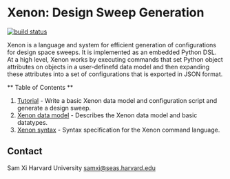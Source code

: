 Xenon: Design Sweep Generation
==============================

[![build status](https://travis-ci.org/xyzsam/xenon.svg?branch=master)](https://travis-ci.org/xyzsam/xenon)

Xenon is a language and system for efficient generation of configurations for
design space sweeps. It is implemented as an embedded Python DSL. At a high
level, Xenon works by executing commands that set Python object attributes on
objects in a user-definefd data model and then expanding these attributes into
a set of configurations that is exported in JSON format.

** Table of Contents **
  1. [Tutorial](docs/tutorial.md) - Write a basic Xenon data model and
     configuration script and generate a design sweep.
  2. [Xenon data model](docs/xenon_data_model.md) - Describes the Xenon data
     model and basic datatypes.
  3. [Xenon syntax](docs/xenon_syntax.md) - Syntax specification for the Xenon
     command language.

Contact
-------
Sam Xi
Harvard University
samxi@seas.harvard.edu
